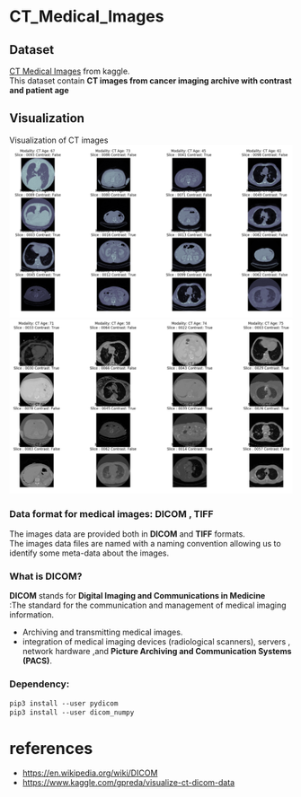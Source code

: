 # CT_Medical_Images

## Dataset 
[CT Medical Images](https://www.kaggle.com/kmader/siim-medical-images) from kaggle.<br>
This dataset contain **CT images from cancer imaging archive with contrast and patient age**

## Visualization
Visualization of CT images
![dicom_sample](/dicom_sample.png)	
![tiff](/tiff_sample.png)
### Data format for medical images: DICOM , TIFF 
The images data are provided both in **DICOM** and **TIFF** formats.<br>
The images data files are named with a naming convention allowing us to identify some meta-data about the images.

### What is DICOM?
**DICOM** stands for **Digital Imaging and Communications in Medicine** <br>
:The standard for the communication and management of medical imaging information.<br>
- Archiving and transmitting medical images.<br>
- integration of medical imaging devices (radiological scanners), servers , network hardware ,and **Picture Archiving and Communication Systems (PACS)**.


### Dependency:
  ```
  pip3 install --user pydicom
  pip3 install --user dicom_numpy
  ```

# references
- https://en.wikipedia.org/wiki/DICOM
- https://www.kaggle.com/gpreda/visualize-ct-dicom-data

